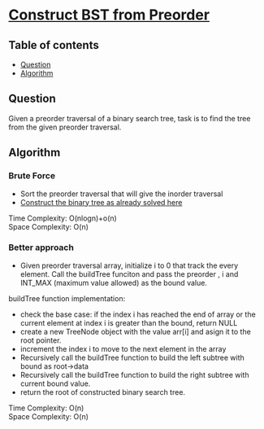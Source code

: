# [Construct BST from Preorder](https://www.codingninjas.com/studio/problems/construct-bst-from-preorder-traversal_8230850?challengeSlug=striver-sde-challenge&leftPanelTab=0)

## Table of contents

- [Question](#question)
- [Algorithm](#algorithm)

## Question
Given a preorder traversal of a binary search tree, task is to find the tree from the given preorder traversal.

## Algorithm

### Brute Force
- Sort the preorder traversal that will give the inorder traversal
- [Construct the binary tree as already solved here](https://github.com/mansi05041/StriverSDE_Challenge_2023/tree/main/ConstructBTfromInorderPreorder)

Time Complexity: O(nlogn)+o(n)</br>
Space Complexity: O(n)

### Better approach
- Given preorder traversal array, initialize i to 0 that track the every element. Call the buildTree funciton and pass the preorder , i and INT_MAX (maximum value allowed) as the bound value.

buildTree function implementation:
- check the base case: if the index i has reached the end of array or the current element at index i is greater than the bound, return NULL
- create a new TreeNode object with the value arr[i] and asign it to the root pointer.
- increment the index i to move to the next element in the array
- Recursively call the buildTree function to build the left subtree with bound as root->data
- Recursively call the buildTree function to build the right subtree with current bound value.
- return the root of constructed binary search tree.

Time Complexity: O(n)</br>
Space Complexity: O(n)